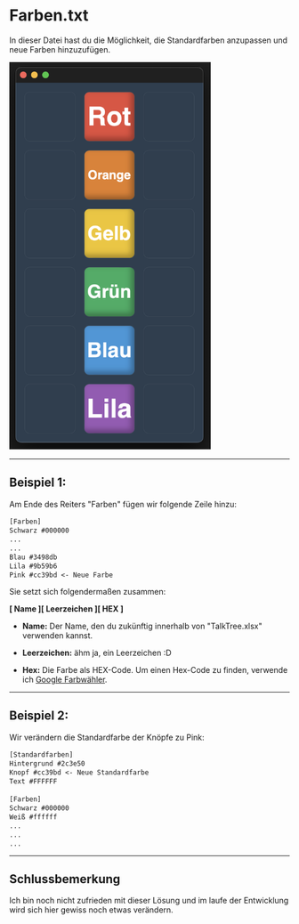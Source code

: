 # Farben.txt

In dieser Datei hast du die Möglichkeit, die Standardfarben anzupassen und neue Farben hinzuzufügen.

   <img src="./preview_colors.png" alt="preview_colors" width="362" height="696">

---

## Beispiel 1:

Am Ende des Reiters "Farben" fügen wir folgende Zeile hinzu:

```
[Farben]
Schwarz #000000
...
...
Blau #3498db
Lila #9b59b6
Pink #cc39bd <- Neue Farbe
```

Sie setzt sich folgendermaßen zusammen:

**[ Name ][ Leerzeichen ][ HEX ]**

- **Name:**
  Der Name, den du zukünftig innerhalb von "TalkTree.xlsx" verwenden kannst.

- **Leerzeichen:**
  ähm ja, ein Leerzeichen :D

- **Hex:**
  Die Farbe als HEX-Code. Um einen Hex-Code zu finden, verwende ich [Google Farbwähler](https://g.co/kgs/QjsPT6Y).

---

## Beispiel 2:

Wir verändern die Standardfarbe der Knöpfe zu Pink:

```
[Standardfarben]
Hintergrund #2c3e50
Knopf #cc39bd <- Neue Standardfarbe
Text #FFFFFF

[Farben]
Schwarz #000000
Weiß #ffffff
...
...
...
```

---

## Schlussbemerkung

Ich bin noch nicht zufrieden mit dieser Lösung und im laufe der Entwicklung wird sich hier gewiss noch etwas verändern.
